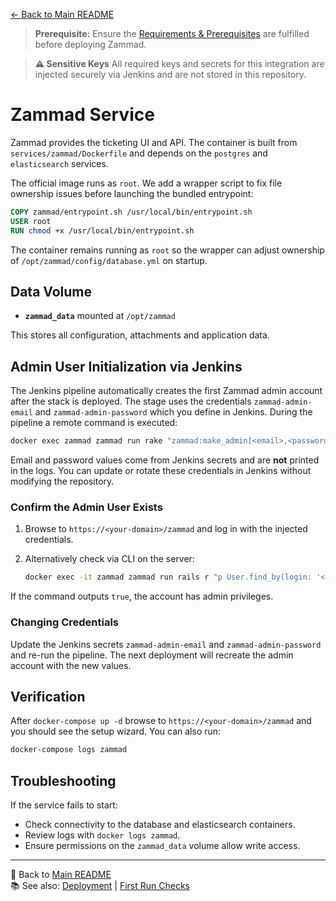 [← Back to Main README](README/index.md)

> **Prerequisite:** Ensure the [Requirements & Prerequisites](README/index.md#-requirements--prerequisites) are fulfilled before deploying Zammad.

> **⚠️ Sensitive Keys**
> All required keys and secrets for this integration are injected securely via Jenkins and are not stored in this repository.

# Zammad Service

Zammad provides the ticketing UI and API. The container is built from `services/zammad/Dockerfile` and depends on the `postgres` and `elasticsearch` services.

The official image runs as `root`. We add a wrapper script to fix file
ownership issues before launching the bundled entrypoint:

```dockerfile
COPY zammad/entrypoint.sh /usr/local/bin/entrypoint.sh
USER root
RUN chmod +x /usr/local/bin/entrypoint.sh
```
The container remains running as `root` so the wrapper can adjust ownership of
`/opt/zammad/config/database.yml` on startup.

## Data Volume

- **`zammad_data`** mounted at `/opt/zammad`

This stores all configuration, attachments and application data.

## Admin User Initialization via Jenkins

The Jenkins pipeline automatically creates the first Zammad admin account after the stack is deployed. The stage uses the credentials `zammad-admin-email` and `zammad-admin-password` which you define in Jenkins. During the pipeline a remote command is executed:

```bash
docker exec zammad zammad run rake "zammad:make_admin[<email>,<password>]"
```

Email and password values come from Jenkins secrets and are **not** printed in the logs. You can update or rotate these credentials in Jenkins without modifying the repository.

### Confirm the Admin User Exists

1. Browse to `https://<your-domain>/zammad` and log in with the injected credentials.
2. Alternatively check via CLI on the server:

   ```bash
   docker exec -it zammad zammad run rails r "p User.find_by(login: '<email>').admin"
   ```

If the command outputs `true`, the account has admin privileges.

### Changing Credentials

Update the Jenkins secrets `zammad-admin-email` and `zammad-admin-password` and re-run the pipeline. The next deployment will recreate the admin account with the new values.

## Verification

After `docker-compose up -d` browse to `https://<your-domain>/zammad` and you should see the setup wizard. You can also run:

```bash
docker-compose logs zammad
```

## Troubleshooting

If the service fails to start:
- Check connectivity to the database and elasticsearch containers.
- Review logs with `docker logs zammad`.
- Ensure permissions on the `zammad_data` volume allow write access.

---
🔗 Back to [Main README](README/index.md)  
📚 See also: [Deployment](deployment.md) | [First Run Checks](first-run-checks.md)
